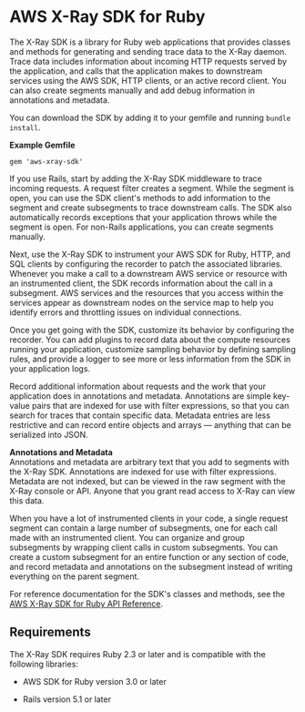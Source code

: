 # AWS X\-Ray SDK for Ruby<a name="xray-sdk-ruby"></a>

The X\-Ray SDK is a library for Ruby web applications that provides classes and methods for generating and sending trace data to the X\-Ray daemon\. Trace data includes information about incoming HTTP requests served by the application, and calls that the application makes to downstream services using the AWS SDK, HTTP clients, or an active record client\. You can also create segments manually and add debug information in annotations and metadata\.

You can download the SDK by adding it to your gemfile and running `bundle install`\.

**Example Gemfile**  

```
gem 'aws-xray-sdk'
```

If you use Rails, start by adding the X\-Ray SDK middleware to trace incoming requests\. A request filter creates a segment\. While the segment is open, you can use the SDK client's methods to add information to the segment and create subsegments to trace downstream calls\. The SDK also automatically records exceptions that your application throws while the segment is open\. For non\-Rails applications, you can create segments manually\.

Next, use the X\-Ray SDK to instrument your AWS SDK for Ruby, HTTP, and SQL clients by configuring the recorder to patch the associated libraries\. Whenever you make a call to a downstream AWS service or resource with an instrumented client, the SDK records information about the call in a subsegment\. AWS services and the resources that you access within the services appear as downstream nodes on the service map to help you identify errors and throttling issues on individual connections\.

Once you get going with the SDK, customize its behavior by configuring the recorder\. You can add plugins to record data about the compute resources running your application, customize sampling behavior by defining sampling rules, and provide a logger to see more or less information from the SDK in your application logs\.

Record additional information about requests and the work that your application does in annotations and metadata\. Annotations are simple key\-value pairs that are indexed for use with filter expressions, so that you can search for traces that contain specific data\. Metadata entries are less restrictive and can record entire objects and arrays — anything that can be serialized into JSON\.

**Annotations and Metadata**  
Annotations and metadata are arbitrary text that you add to segments with the X\-Ray SDK\. Annotations are indexed for use with filter expressions\. Metadata are not indexed, but can be viewed in the raw segment with the X\-Ray console or API\. Anyone that you grant read access to X\-Ray can view this data\.

When you have a lot of instrumented clients in your code, a single request segment can contain a large number of subsegments, one for each call made with an instrumented client\. You can organize and group subsegments by wrapping client calls in custom subsegments\. You can create a custom subsegment for an entire function or any section of code, and record metadata and annotations on the subsegment instead of writing everything on the parent segment\.

For reference documentation for the SDK's classes and methods, see the [AWS X\-Ray SDK for Ruby API Reference](http://docs.aws.amazon.com/xray-sdk-for-ruby/latest/reference)\.

## Requirements<a name="xray-sdk-ruby-requirements"></a>

The X\-Ray SDK requires Ruby 2\.3 or later and is compatible with the following libraries:

+ AWS SDK for Ruby version 3\.0 or later

+ Rails version 5\.1 or later